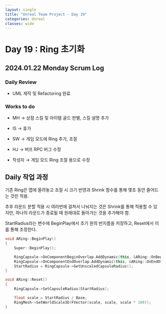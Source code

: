 ```yaml
---
layout: single
title: "Unreal Team Project - Day 19"
categories: Unreal
classes: wide
---
```


# Day 19 : Ring 초기화

## 2024.01.22 Monday Scrum Log

### Daily Review

- UML 제작 및 Refactoring 완료


### Works to do

- MH → 상점 스킬 및 아이템 골드 판별, 스킬 설명 추가

- IS → 휴가

- SW → 게임 모드에 Ring 추가, 조절

- HJ → 버프 RPC 버그 수정

- 작성자 → 게임 모드 Ring 조절 용으로 수정


## Daily 작업 과정

기존 Ring은 맵에 올려놓고 조절 시 크기 반영과 Shrink 함수를 통해 몇초 동안 줄어드는 것만 적용.

추후 라운드 분할 적용 시 여러번에 걸쳐서 나눠지는 것은 Shrink를 통해 적용할 수 있지만, 하나의 라운드가 종료될 때 원래대로 돌아가는 것을 추가해야 함.

StartRadius라는 변수에 BeginPlay에서 초기 원의 반지름을 저장하고, Reset에서 이를 통해 조정한다.

```cpp
void ARing::BeginPlay()
{
	Super::BeginPlay();

	RingCapsule->OnComponentBeginOverlap.AddDynamic(this, &ARing::OnBeginOverlap);
	RingCapsule->OnComponentEndOverlap.AddDynamic(this, &ARing::OnEndOverlap);
	StartRadius = RingCapsule->GetUnscaledCapsuleRadius();
}

void ARing::Reset()
{
	RingCapsule->SetCapsuleRadius(StartRadius);

	float scale = StartRadius / Base;
	RingMesh->SetWorldScale3D(FVector(scale, scale, scale * 100));
}
```
